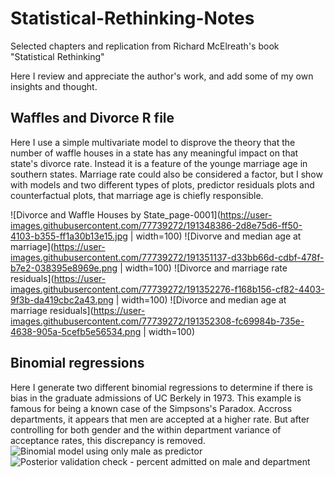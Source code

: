 # Statistical-Rethinking-Notes
Selected chapters and replication from Richard McElreath's book "Statistical Rethinking"

Here I review and appreciate the author's work, and add some of my own insights and thought.


## Waffles and Divorce R file 
Here I use a simple multivariate model to disprove the theory that the number of waffle houses in a state has any meaningful impact on that state's divorce rate. Instead it is a feature of the younge marriage age in southern states. Marriage rate could also be considered a factor, but I show with models and two different types of plots, predictor residuals plots and counterfactual plots, that marriage age is chiefly responsible.

![Divorce and Waffle Houses by State_page-0001](https://user-images.githubusercontent.com/77739272/191348386-2d8e75d6-ff50-4103-b355-ff1a30b13e15.jpg | width=100)
![Divorve and median age at marriage](https://user-images.githubusercontent.com/77739272/191351137-d33bb66d-cdbf-478f-b7e2-038395e8969e.png | width=100)
![Divorce and marriage rate residuals](https://user-images.githubusercontent.com/77739272/191352276-f168b156-cf82-4403-9f3b-da419cbc2a43.png | width=100)
![Divorce and median age at marriage residuals](https://user-images.githubusercontent.com/77739272/191352308-fc69984b-735e-4638-905a-5cefb5e56534.png | width=100)

## Binomial regressions
Here I generate two different binomial regressions to determine if there is bias in the graduate admissions of UC Berkely in 1973. This example is famous for being a known case of the Simpsons's Paradox. Accross departments, it appears that men are accepted at a higher rate. But after controlling for both gender and the within department variance of acceptance rates, this discrepancy is removed.
![Binomial model using only male as predictor](https://user-images.githubusercontent.com/77739272/191349070-e09e62c2-f4ed-418b-ac2a-21091d6ad593.png)
![Posterior validation check - percent admitted on male and department](https://user-images.githubusercontent.com/77739272/191347994-c0f9db28-f480-4333-aac7-2698fdf91cb0.png)
